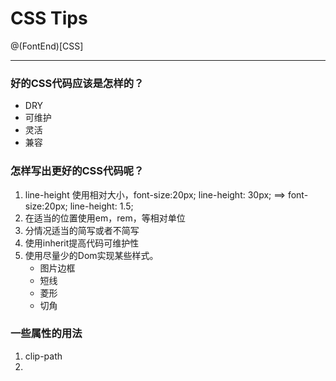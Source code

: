 # CSS Tips
@(FontEnd)[CSS]
***
### 好的CSS代码应该是怎样的？
- DRY
- 可维护
- 灵活
- 兼容

### 怎样写出更好的CSS代码呢？
1. line-height 使用相对大小，font-size:20px; line-height: 30px; ==> font-size:20px; line-height: 1.5;
2. 在适当的位置使用em，rem，等相对单位
3. 分情况适当的简写或者不简写
4. 使用inherit提高代码可维护性
5. 使用尽量少的Dom实现某些样式。
   - 图片边框
   - 短线
   - 菱形
   - 切角

### 一些属性的用法
1. clip-path
2. 
